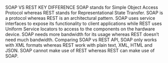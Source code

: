SOAP VS REST
KEY DIFFERENCE
SOAP stands for Simple Object Access Protocol whereas REST stands for Representational State Transfer.
SOAP is a protocol whereas REST is an architectural pattern.
SOAP uses service interfaces to expose its functionality to client applications while REST uses Uniform Service locators to access to the components on the hardware device.
SOAP needs more bandwidth for its usage whereas REST doesn’t need much bandwidth.
Comparing SOAP vs REST API, SOAP only works with XML formats whereas REST work with plain text, XML, HTML and JSON.
SOAP cannot make use of REST whereas REST can make use of SOAP.
